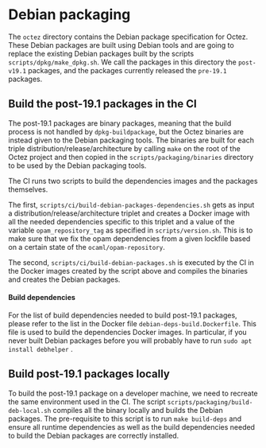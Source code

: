 
# Debian packaging

The `octez` directory contains the Debian package specification for Octez.
These Debian packages are built using Debian tools and are going to replace the
existing Debian packages built by the scripts `scripts/dpkg/make_dpkg.sh`. We
call the packages in this directory the ``post-v19.1`` packages, and the
packages currently released the ``pre-19.1`` packages.

## Build the post-19.1 packages in the CI

The post-19.1 packages are binary packages, meaning that the build process is
not handled by `dpkg-buildpackage`, but the Octez binaries are instead given to
the Debian packaging tools. The binaries are built for each triple
distribution/release/architecture by calling `make` on the root of the Octez
project and then copied in the `scripts/packaging/binaries` directory to be
used by the Debian packaging tools.

The CI runs two scripts to build the dependencies images and the packages
themselves.

The first, `scripts/ci/build-debian-packages-dependencies.sh`
gets as input a distribution/release/architecture triplet and creates a Docker
image with all the needed dependencies specific to this triplet and a value of
the variable `opam_repository_tag` as specified in `scripts/version.sh`. This
is to make sure that we fix the opam dependencies from a given lockfile based
on a certain state of the `ocaml/opam-repository`.

The second, `scripts/ci/build-debian-packages.sh` is executed by
the CI in the Docker images created by the script above and compiles the
binaries and creates the Debian packages.

#### Build dependencies

For the list of build dependencies needed to build post-19.1 packages, please
refer to the list in the Docker file `debian-deps-build.Dockerfile`. This file
is used to build the dependencies Docker images. In particular, if you never
built Debian packages before you will probably have to run `sudo apt install
debhelper` .

## Build post-19.1 packages locally

To build the post-19.1 package on a developer machine, we need to recreate the
same environment used in the CI. The script
`scripts/packaging/build-deb-local.sh` compiles all the binary locally and
builds the Debian packages. The pre-requisite to this script is to run `make
build-deps` and ensure all runtime dependencies as well as the build
dependencies needed to build the Debian packages are correctly installed.
